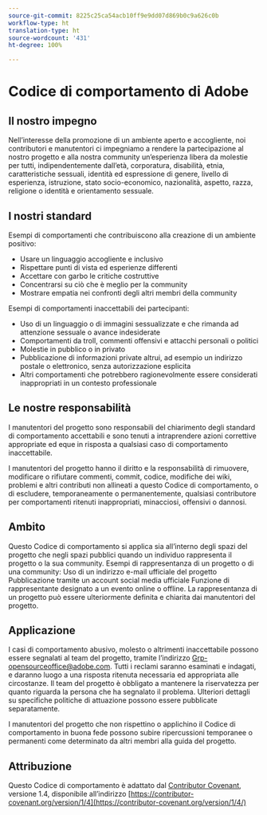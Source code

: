 ```yaml
---
source-git-commit: 8225c25ca54acb10ff9e9dd07d869b0c9a626c0b
workflow-type: ht
translation-type: ht
source-wordcount: '431'
ht-degree: 100%

---
```

# Codice di comportamento di Adobe

## Il nostro impegno

Nell’interesse della promozione di un ambiente aperto e accogliente, noi contributori e manutentori ci impegniamo a rendere la partecipazione al nostro progetto e alla nostra community un’esperienza libera da molestie per tutti, indipendentemente dall’età, corporatura, disabilità, etnia, caratteristiche sessuali, identità ed espressione di genere, livello di esperienza, istruzione, stato socio-economico, nazionalità, aspetto, razza, religione o identità e orientamento sessuale.

## I nostri standard

Esempi di comportamenti che contribuiscono alla creazione di un ambiente positivo:

* Usare un linguaggio accogliente e inclusivo
* Rispettare punti di vista ed esperienze differenti
* Accettare con garbo le critiche costruttive
* Concentrarsi su ciò che è meglio per la community
* Mostrare empatia nei confronti degli altri membri della community

Esempi di comportamenti inaccettabili dei partecipanti:

* Uso di un linguaggio o di immagini sessualizzate e che rimanda ad attenzione sessuale o avance indesiderate
* Comportamenti da troll, commenti offensivi e attacchi personali o politici
* Molestie in pubblico o in privato
* Pubblicazione di informazioni private altrui, ad esempio un indirizzo postale o elettronico, senza autorizzazione esplicita
* Altri comportamenti che potrebbero ragionevolmente essere considerati inappropriati in un contesto professionale

## Le nostre responsabilità

I manutentori del progetto sono responsabili del chiarimento degli standard di comportamento accettabili e sono tenuti a intraprendere azioni correttive appropriate ed eque in risposta a qualsiasi caso di comportamento inaccettabile.

I manutentori del progetto hanno il diritto e la responsabilità di rimuovere, modificare o rifiutare commenti, commit, codice, modifiche dei wiki, problemi e altri contributi non allineati a questo Codice di comportamento, o di escludere, temporaneamente o permanentemente, qualsiasi contributore per comportamenti ritenuti inappropriati, minacciosi, offensivi o dannosi.

## Ambito

Questo Codice di comportamento si applica sia all’interno degli spazi del progetto che negli spazi pubblici quando un individuo rappresenta il progetto o la sua community. Esempi di rappresentanza di un progetto o di una community: 
Uso di un indirizzo e-mail ufficiale del progetto
Pubblicazione tramite un account social media ufficiale
Funzione di rappresentante designato a un evento online o offline. La rappresentanza di un progetto può essere ulteriormente definita e chiarita dai manutentori del progetto.

## Applicazione

I casi di comportamento abusivo, molesto o altrimenti inaccettabile possono essere segnalati al team del progetto, tramite l’indirizzo Grp-opensourceoffice@adobe.com. Tutti i reclami saranno esaminati e indagati, e daranno luogo a una risposta ritenuta necessaria ed appropriata alle circostanze. Il team del progetto è obbligato a mantenere la riservatezza per quanto riguarda la persona che ha segnalato il problema.
Ulteriori dettagli su specifiche politiche di attuazione possono essere pubblicate separatamente.

I manutentori del progetto che non rispettino o applichino il Codice di comportamento in buona fede possono subire ripercussioni temporanee o permanenti come determinato da altri membri alla guida del progetto.

## Attribuzione

Questo Codice di comportamento è adattato dal [Contributor Covenant](https://contributor-covenant.org), versione 1.4, disponibile all’indirizzo [https://contributor-covenant.org/version/1/4](https://contributor-covenant.org/version/1/4/)
